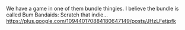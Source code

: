 We have a game in one of them bundle thingies. I believe the bundle is called Bum Bandaids: Scratch that indie… https://plus.google.com/109440170884180647149/posts/JHzLFetjpfk
